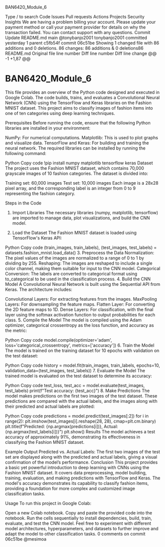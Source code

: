 
BAN6420_Module_6

Type / to search
Code
Issues
Pull requests
Actions
Projects
Security
Insights
We are having a problem billing your account. Please update your payment method or call your payment provider for details on why the transaction failed.
You can contact support with any questions.
Commit
Update README.md
 main
@tonybanjo2001
tonybanjo2001 committed yesterday 
1 parent c5fb54f
commit 06c51be
Showing 1 changed file with 86 additions and 0 deletions.
 86 changes: 86 additions & 0 deletions86  
README.md
Original file line number	Diff line number	Diff line change
@@ -1 +1,87 @@
# BAN6420_Module_6

This file provides an overview of the Python code designed and executed in Google Colab. The code builds, trains, and evaluates a Convolutional Neural Network (CNN) using the TensorFlow and Keras libraries on the Fashion MNIST dataset. This project aims to classify images of fashion items into one of ten categories using deep learning techniques.

Prerequisites
Before running the code, ensure that the following Python libraries are installed in your environment:

NumPy: For numerical computations.
Matplotlib: This is used to plot graphs and visualize data.
TensorFlow and Keras: For building and training the neural network.
The required libraries can be installed by running the following command:

Python
Copy code
!pip install numpy matplotlib tensorflow keras
Dataset
The project uses the Fashion MNIST dataset, which contains 70,000 grayscale images of 10 fashion categories. The dataset is divided into:

Training set: 60,000 images
Test set: 10,000 images
Each image is a 28x28 pixel array, and the corresponding label is an integer from 0 to 9 representing the fashion category.

Steps in the Code
1. Import Libraries
The necessary libraries (numpy, matplotlib, tensorflow) are imported to manage data, plot visualizations, and build the CNN model.

2. Load the Dataset
The Fashion MNIST dataset is loaded using TensorFlow's Keras API:

Python
Copy code
(train_images, train_labels), (test_images, test_labels) = datasets.fashion_mnist.load_data()
3. Preprocess the Data
Normalization: The pixel values of the images are normalized to a range of 0 to 1 by dividing by 255.
Reshaping: The images are reshaped to include a single color channel, making them suitable for input to the CNN model.
Categorical Conversion: The labels are converted to categorical format using to_categorical to be used in the classification process.
4. Build the CNN Model
A Convolutional Neural Network is built using the Sequential API from Keras. The architecture includes:

Convolutional Layers: For extracting features from the images.
MaxPooling Layers: For downsampling the feature maps.
Flatten Layer: For converting the 2D feature maps to 1D.
Dense Layers: For classification, with the final layer using the softmax activation function to output probabilities for each class.
5. Compile the Model
The model is compiled using the Adam optimizer, categorical crossentropy as the loss function, and accuracy as the metric:

Python
Copy code
model.compile(optimizer='adam', loss='categorical_crossentropy', metrics=['accuracy'])
6. Train the Model
The model is trained on the training dataset for 10 epochs with validation on the test dataset:

Python
Copy code
history = model.fit(train_images, train_labels, epochs=10, validation_data=(test_images, test_labels))
7. Evaluate the Model
The trained model is evaluated on the test dataset to determine its accuracy:

Python
Copy code
test_loss, test_acc = model.evaluate(test_images, test_labels)
print(f"Test accuracy: {test_acc}")
8. Make Predictions
The model makes predictions on the first two images of the test dataset. These predictions are compared with the actual labels, and the images along with their predicted and actual labels are plotted:

Python
Copy code
predictions = model.predict(test_images[:2])
for i in range(2):
    plt.imshow(test_images[i].reshape(28, 28), cmap=plt.cm.binary)
    plt.title(f"Predicted: {np.argmax(predictions[i])}, Actual: {np.argmax(test_labels[i])}")
    plt.show()
Results
The model achieves a test accuracy of approximately 91%, demonstrating its effectiveness in classifying the Fashion MNIST dataset.

Example Output
Predicted vs. Actual Labels: The first two images of the test set are displayed along with the predicted and actual labels, giving a visual confirmation of the model’s performance.
Conclusion
This project provides a basic yet powerful introduction to deep learning with CNNs using the Fashion MNIST dataset. It covers data preprocessing, model building, training, evaluation, and making predictions with TensorFlow and Keras. The model's accuracy demonstrates its capability to classify fashion items, providing a foundation for more complex and customized image classification tasks.

Usage
To run this project in Google Colab:

Open a new Colab notebook.
Copy and paste the provided code into the notebook.
Run the cells sequentially to install dependencies, build, train, evaluate, and test the CNN model.
Feel free to experiment with different model architectures, hyperparameters, and datasets to further improve and adapt the model to other classification tasks.
0 comments on commit 06c51be
@mesimoa
